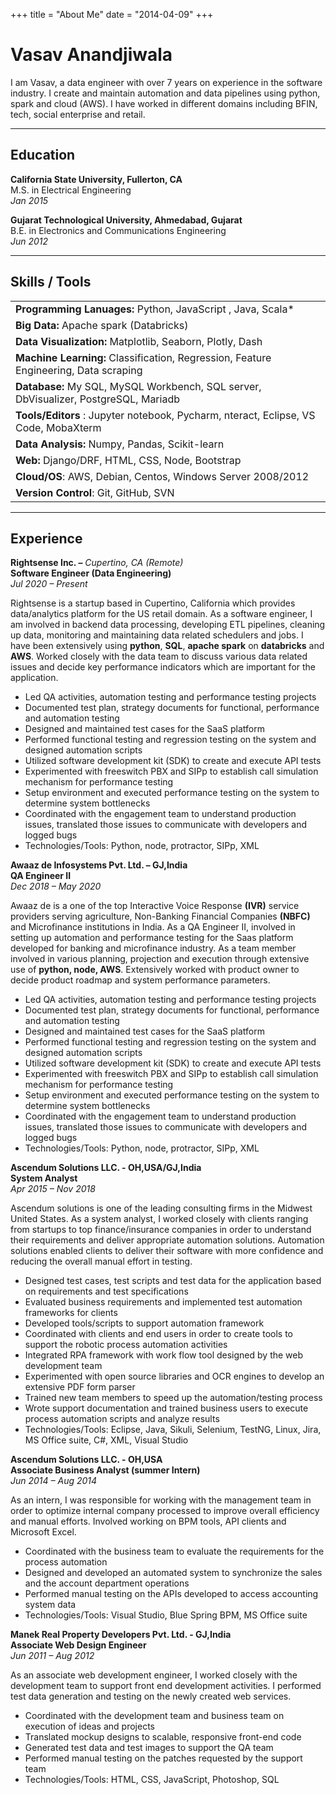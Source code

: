 +++
title = "About Me"
date = "2014-04-09"
+++

# Vasav Anandjiwala
I am Vasav, a data engineer with over 7 years on experience in the software industry. I create and maintain automation and data pipelines using python, spark and cloud (AWS). I have worked in different domains including BFIN, tech, social enterprise and retail.   

___
## Education
**California State University, Fullerton, CA**  
M.S. in Electrical Engineering  
*Jan 2015*  

**Gujarat Technological University, Ahmedabad, Gujarat**  
B.E. in Electronics and Communications Engineering  
*Jun 2012*  
___
## Skills / Tools
|                                                              |
| :----------------------------------------------------------- |
| **Programming Lanuages:** Python, JavaScript , Java, Scala*  |
| **Big Data:** Apache spark (Databricks)                      |
| **Data Visualization:** Matplotlib, Seaborn, Plotly, Dash    |
| **Machine Learning:** Classification, Regression, Feature  Engineering, Data scraping |
| **Database:** My  SQL, MySQL Workbench, SQL server, DbVisualizer, PostgreSQL, Mariadb |
| **Tools/Editors** :  Jupyter notebook, Pycharm, nteract, Eclipse, VS Code, MobaXterm |
| **Data Analysis:** Numpy, Pandas, Scikit-learn               |
| **Web:** Django/DRF, HTML, CSS, Node, Bootstrap              |
| **Cloud/OS**: AWS, Debian, Centos, Windows Server 2008/2012  |
| **Version Control**: Git, GitHub, SVN                        |

___
## Experience
**Rightsense Inc. –** *Cupertino, CA (Remote)*  
**Software Engineer (Data Engineering)**  
*Jul 2020 &ndash; Present*  

Rightsense is a startup based in Cupertino, California which provides data/analytics platform for the US retail domain. As a software engineer, I am involved in backend data processing, developing ETL pipelines, cleaning up data, monitoring and maintaining data related schedulers and jobs. I have been extensively using **python**, **SQL**, **apache spark** on **databricks** and **AWS**. Worked closely with the data team to discuss various data related issues and decide key performance indicators which are important for the application. 

- Led QA activities, automation testing and performance testing projects
- Documented test plan, strategy documents for functional, performance and automation testing
- Designed and maintained test cases for the SaaS platform
- Performed functional testing and regression testing on the system and designed automation scripts
- Utilized software development kit (SDK) to create and execute API tests
- Experimented with freeswitch PBX and SIPp to establish call simulation mechanism for performance testing
- Setup environment and executed performance testing on the system to determine system bottlenecks
- Coordinated with the engagement team to understand production issues, translated those issues to communicate with developers and logged bugs
- Technologies/Tools: Python, node, protractor, SIPp, XML

**Awaaz de Infosystems Pvt. Ltd. – GJ,India**  
**QA Engineer II**  
*Dec 2018 &ndash; May 2020*  

Awaaz de is a one of the top Interactive Voice Response **(IVR)** service providers serving agriculture, Non-Banking Financial Companies **(NBFC)** and Microfinance institutions in India. As a QA Engineer II, involved in setting up automation and performance testing for the Saas platform developed for banking and microfinance industry. As a team member involved in various planning, projection and execution through extensive use of **python, node, AWS**. Extensively worked with product owner to decide product roadmap and system performance parameters. 

- Led QA activities, automation testing and performance testing projects
- Documented test plan, strategy documents for functional, performance and automation testing
- Designed and maintained test cases for the SaaS platform
- Performed functional testing and regression testing on the system and designed automation scripts
- Utilized software development kit (SDK) to create and execute API tests
- Experimented with freeswitch PBX and SIPp to establish call simulation mechanism for performance testing
- Setup environment and executed performance testing on the system to determine system bottlenecks
- Coordinated with the engagement team to understand production issues, translated those issues to communicate with developers and logged bugs
- Technologies/Tools: Python, node, protractor, SIPp, XML

**Ascendum Solutions LLC. - OH,USA/GJ,India**  
**System Analyst**  
*Apr 2015 &ndash; Nov 2018*  

Ascendum solutions is one of the leading consulting firms in the Midwest United States. As a system analyst, I worked closely with clients ranging from startups to top finance/insurance companies in order to understand their requirements and deliver appropriate automation solutions. Automation solutions enabled clients to deliver their software with more confidence and reducing the overall manual effort in testing. 

- Designed test cases, test scripts and test data for the application based on requirements and test specifications
- Evaluated business requirements and implemented test automation frameworks for clients
- Developed tools/scripts to support automation framework
- Coordinated with clients and end users in order to create tools to support the robotic process automation activities
- Integrated RPA framework with work flow tool designed by the web development team
- Experimented with open source libraries and OCR engines to develop an extensive PDF form parser
- Trained new team members to speed up the automation/testing process
- Wrote support documentation and trained business users to execute process automation scripts and analyze results
- Technologies/Tools: Eclipse, Java, Sikuli, Selenium, TestNG, Linux, Jira, MS Office suite, C#, XML, Visual Studio

**Ascendum Solutions LLC. - OH,USA**  
**Associate Business Analyst (summer Intern)**  
*Jun 2014 &ndash; Aug 2014*  

As an intern, I was responsible for working with the management team in order to optimize internal company processed to improve overall efficiency and manual efforts. Involved working on BPM tools, API clients and Microsoft Excel. 

- Coordinated with the business team to evaluate the requirements for the process automation
- Designed and developed an automated system to synchronize the sales and the account department operations
- Performed manual testing on the APIs developed to access accounting system data
- Technologies/Tools: Visual Studio, Blue Spring BPM, MS Office suite

**Manek Real Property Developers Pvt. Ltd. - GJ,India**  
**Associate Web Design Engineer**  
*Jun 2011 &ndash; Aug 2012* 

As an associate web development engineer, I worked closely with the development team to support front end development activities. I performed test data generation and testing on the newly created web services.  

- Coordinated with the development team and business team on execution of ideas and projects
- Translated mockup designs to scalable, responsive front-end code
- Generated test data and test images to support the QA team
- Performed manual testing on the patches requested by the support team
- Technologies/Tools: HTML, CSS, JavaScript, Photoshop, SQL